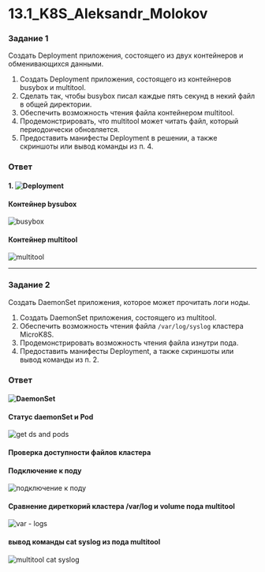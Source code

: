 # 13.1_K8S_Aleksandr_Molokov

### Задание 1 

Создать Deployment приложения, состоящего из двух контейнеров и обменивающихся данными.

1. Создать Deployment приложения, состоящего из контейнеров busybox и multitool.
2. Сделать так, чтобы busybox писал каждые пять секунд в некий файл в общей директории.
3. Обеспечить возможность чтения файла контейнером multitool.
4. Продемонстрировать, что multitool может читать файл, который периодоически обновляется.
5. Предоставить манифесты Deployment в решении, а также скриншоты или вывод команды из п. 4.

### Ответ

#### 1. ![Deployment](https://github.com/ALEMOLOKOV/13.1_K8S_Aleksandr_Molokov/blob/e9f961681ccd437bbe0ac6c97c017a1c6c657807/deploy-volume.yaml)

#### Контейнер bysubox

![busybox](https://github.com/ALEMOLOKOV/13.1_K8S_Aleksandr_Molokov/assets/109212419/801c779b-689e-4b98-b0e2-a8a2e57f3b02)

#### Контейнер multitool

![multitool](https://github.com/ALEMOLOKOV/13.1_K8S_Aleksandr_Molokov/assets/109212419/21d7051a-5216-4b0d-95a6-c724fbad4373)


------

### Задание 2

Создать DaemonSet приложения, которое может прочитать логи ноды.

1. Создать DaemonSet приложения, состоящего из multitool.
2. Обеспечить возможность чтения файла `/var/log/syslog` кластера MicroK8S.
3. Продемонстрировать возможность чтения файла изнутри пода.
4. Предоставить манифесты Deployment, а также скриншоты или вывод команды из п. 2.

### Ответ

#### ![DaemonSet](https://github.com/ALEMOLOKOV/13.1_K8S_Aleksandr_Molokov/blob/76f99df00385450758fbfbe61b612dd3bf234b2d/daemonSet.yaml)

#### Статус daemonSet и Pod

![get ds and pods](https://github.com/ALEMOLOKOV/13.1_K8S_Aleksandr_Molokov/assets/109212419/0e090145-4afe-44a8-90ba-ecee86f40c06)

#### Проверка доступности файлов кластера

#### Подключение к поду

![подключение к поду](https://github.com/ALEMOLOKOV/13.1_K8S_Aleksandr_Molokov/assets/109212419/0cdc4f4d-1a47-4a17-9a13-e1d6530319dd)

#### Сравнение диреткорий кластера /var/log  и volume пода multitool

![var - logs](https://github.com/ALEMOLOKOV/13.1_K8S_Aleksandr_Molokov/assets/109212419/72ac3cc4-ffa3-4321-a5c4-dfb3c4ef9a8f)

#### вывод команды cat syslog из пода multitool

![multitool cat syslog](https://github.com/ALEMOLOKOV/13.1_K8S_Aleksandr_Molokov/assets/109212419/d610c238-117e-4bc1-a80a-eece79e98331)



